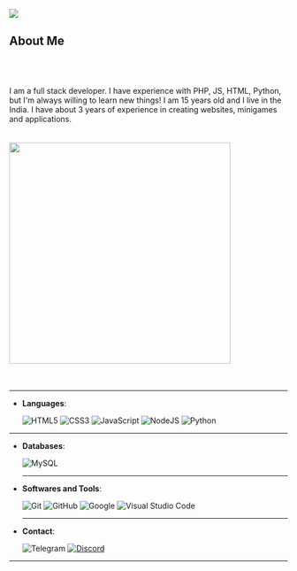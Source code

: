 <img src="https://cdn.discordapp.com/attachments/1110216202179072070/1250102221887115416/banner_bulb_pgnetwork_white.png?ex=6669b7eb&is=6668666b&hm=85f2ca667e02ccae047306643e685332a43be3dbc8852e02a4b9eca772e0badf&" />

## About Me
<br>
<br>
<br>
I am a full stack developer. I have experience with PHP, JS, HTML, Python, but I'm always willing to learn new things! I am 15 years old and I live in the India. I have about 3 years of experience in creating websites, minigames and applications.
<br>
<br>
<br>
<img src="https://cdn.discordapp.com/attachments/1110216202179072070/1250105939734953994/Screenshot_43.png?ex=6669bb61&is=666869e1&hm=93a2dc46b6bf5d1b6662c049391f5a003a55717ee9cc0ab5b040ddd22fd9db5e&" width="400px" />
<br>
<br>
<br>

<hr>

- **Languages**:
    
    ![HTML5](https://img.shields.io/badge/HTML5%20-%23E34F26.svg?style=for-the-badge&logo=html5&logoColor=white)
    ![CSS3](https://img.shields.io/badge/CSS%20-%231572B6.svg?style=for-the-badge&logo=css3&logoColor=white)
    ![JavaScript](https://img.shields.io/badge/JavaScript%20-%23F7DF1E.svg?style=for-the-badge&logo=javascript&logoColor=black)
    ![NodeJS](https://img.shields.io/badge/node.js-6DA55F?style=for-the-badge&logo=node.js&logoColor=white)
    ![Python](https://img.shields.io/badge/python-3670A0?style=for-the-badge&logo=python&logoColor=ffdd54)

<hr>

- **Databases**:

    ![MySQL](https://img.shields.io/badge/mysql-%2300f.svg?style=for-the-badge&logo=mysql&logoColor=white)

  <hr>

- **Softwares and Tools**:
    
    ![Git](https://img.shields.io/badge/git-%23F05033.svg?style=for-the-badge&logo=git&logoColor=white)
    ![GitHub](https://img.shields.io/badge/github-%23121011.svg?style=for-the-badge&logo=github&logoColor=white)
    ![Google](https://img.shields.io/badge/google-%234285F4.svg?style=for-the-badge&logo=google&logoColor=white)
    ![Visual Studio Code](https://img.shields.io/badge/Visual%20Studio%20Code-0078d7.svg?style=for-the-badge&logo=visual-studio-code&logoColor=white)

  <hr>
- **Contact**:
    
    ![Telegram](https://img.shields.io/badge/TELEGRAM-blue?style=flat-square&logo=Telegram&width=1000px) 
    [![Discord](https://img.shields.io/badge/DISCORD-000?style=flat-square&logo=Discord)](https://discord.gg/PgMaf9AM2W)

<hr>
